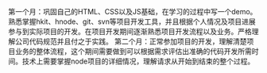 第一个月：巩固自己的HTML、CSS以及JS基础，在学习的过程中写一个demo。熟悉掌握hkit、hnode、git、svn等项目开发工具，并且根据个人情况及项目进展参与到实际项目的开发。在项目开发期间逐渐熟悉项目开发流程以及业务。严格理解公司代码规范并且付之于实践。
第二个月：正常参加项目的开发，理解清楚项目业务的整体流程，这个期间需要做到可以根据需求评估出准确的代码开发所需时间。技术上需要掌握node项目的详细情况，理解请求从开始到结束的整个过程。
